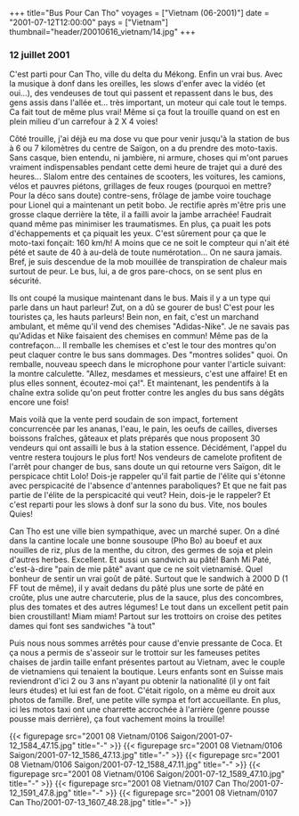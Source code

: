 +++
title="Bus Pour Can Tho"
voyages = ["Vietnam (06-2001)"]
date = "2001-07-12T12:00:00"
pays = ["Vietnam"]
thumbnail="header/20010616_vietnam/14.jpg"
+++
### 12 juillet 2001

C'est parti pour Can Tho, ville du delta du Mékong. Enfin un vrai bus. Avec 
la musique à donf dans les oreilles, les slows d'enfer avec la vidéo (et oui...), 
des vendeuses de tout qui passent et repassent dans le bus, des gens assis dans 
l'allée et... très important, un moteur qui cale tout le temps. Ca fait tout 
de même plus vrai! Même si ça fout la trouille quand on est en plein milieu 
d'un carrefour à 2 X 4 voies!

Côté trouille, j'ai déjà eu ma dose vu que pour venir jusqu'à la station de 
bus à 6 ou 7 kilomètres du centre de Saïgon, on a du prendre des moto-taxis. 
Sans casque, bien entendu, ni jambière, ni armure, choses qui m'ont parues vraiment 
indispensables pendant cette demi heure de trajet qui a duré des heures... Slalom 
entre des centaines de scooters, les voitures, les camions, vélos et pauvres 
piétons, grillages de feux rouges (pourquoi en mettre? Pour la déco sans doute) 
contre-sens, frôlage de jambe voire touchage pour Lionel qui a maintenant un 
petit bobo. Je rectifie après m'être pris une grosse claque derrière la tête, 
il a failli avoir la jambe arrachée! Faudrait quand même pas minimiser les traumatismes. 
En plus, ça puait les pots d'échappements et ça piquait les yeux. C'est sûrement 
pour ça que le moto-taxi fonçait: 160 km/h! A moins que ce ne soit le compteur 
qui n'ait été pété et saute de 40 à au-delà de toute numérotation... On ne saura 
jamais. Bref, je suis descendue de la mob mouillée de transpiration de chaleur 
mais surtout de peur. Le bus, lui, a de gros pare-chocs, on se sent plus en 
sécurité.

Ils ont coupé la musique maintenant dans le bus. Mais il y a un type qui parle 
dans un haut parleur! Zut, on a dû se gourer de bus! C'est pour les touristes 
ça, les hauts parleurs! Bein non, en fait, c'est un marchand ambulant, et même 
qu'il vend des chemises "Adidas-Nike". Je ne savais pas qu'Adidas et Nike faisaient 
des chemises en commun! Même pas de la contrefaçon... Il remballe les chemises 
et c'est le tour des montres qu'on peut claquer contre le bus sans dommages. 
Des "montres solides" quoi. On remballe, nouveau speech dans le microphone pour 
vanter l'article suivant: la montre calculette. "Allez, mesdames et messieurs, 
c'est une affaire! Et en plus elles sonnent, écoutez-moi ça!". Et maintenant, 
les pendentifs à la chaîne extra solide qu'on peut frotter contre les angles 
du bus sans dégâts encore une fois!

Mais voilà que la vente perd soudain de son impact, fortement concurrencée 
par les ananas, l'eau, le pain, les oeufs de cailles, diverses boissons fraîches, 
gâteaux et plats préparés que nous proposent 30 vendeurs qui ont assailli le 
bus à la station essence. Décidément, l'appel du ventre restera toujours le 
plus fort! Nos vendeurs de camelote profitent de l'arrêt pour changer de bus, 
sans doute un qui retourne vers Saïgon, dit le perspicace chtit Lolo! Dois-je 
rappeler qu'il fait partie de l'élite qui s'étonne avec perspicacité de l'absence 
d'antennes paraboliques? Et que ne fait pas partie de l'élite de la perspicacité 
qui veut? Hein, dois-je le rappeler? Et c'est reparti pour les slows à donf 
sur la sono du bus. Vite, nos boules Quies!

Can Tho est une ville bien sympathique, avec un marché super. On a dîné dans 
la cantine locale une bonne sousoupe (Pho Bo) au boeuf et aux nouilles de riz, 
plus de la menthe, du citron, des germes de soja et plein d'autres herbes. Excellent. 
Et aussi un sandwich au pâté! Banh Mi Paté, c'est-à-dire "pain de mie pâté" 
avant que ce ne soit vietnamisé. Quel bonheur de sentir un vrai goût de pâté. 
Surtout que le sandwich à 2000 D (1 FF tout de même), il y avait dedans du pâté 
plus une sorte de pâté en croûte, plus une autre charcuterie, plus de la sauce, 
plus des concombres, plus des tomates et des autres légumes! Le tout dans un 
excellent petit pain bien croustillant! Miam miam! Partout sur les trottoirs 
on croise des petites dames qui font ses sandwiches "à tout"

Puis nous nous sommes arrêtés pour cause d'envie pressante de Coca. Et ça nous 
a permis de s'asseoir sur le trottoir sur les fameuses petites chaises de jardin 
taille enfant présentes partout au Vietnam, avec le couple de vietnamiens qui 
tenaient la boutique. Leurs enfants sont en Suisse mais reviendront d'ici 2 
ou 3 ans n'ayant pu obtenir la nationalité (il y ont fait leurs études) et lui 
est fan de foot. C'était rigolo, on a même eu droit aux photos de famille. Bref, 
une petite ville sympa et fort accueillante. En plus, ici les motos taxi ont 
une charrette accrochée à l'arrière (genre pousse pousse mais derrière), ça 
fout vachement moins la trouille!


<div id="TOTO">{{< figurepage src="2001 08 Vietnam/0106 Saigon/2001-07-12_1584_47.15.jpg" title="-"  >}}
{{< figurepage src="2001 08 Vietnam/0106 Saigon/2001-07-12_1586_47.13.jpg" title="-"  >}}
{{< figurepage src="2001 08 Vietnam/0106 Saigon/2001-07-12_1588_47.11.jpg" title="-"  >}}
{{< figurepage src="2001 08 Vietnam/0106 Saigon/2001-07-12_1589_47.10.jpg" title="-"  >}}
{{< figurepage src="2001 08 Vietnam/0107 Can Tho/2001-07-12_1591_47.8.jpg" title="-"  >}}
{{< figurepage src="2001 08 Vietnam/0107 Can Tho/2001-07-13_1607_48.28.jpg" title="-"  >}}
</DIV>

